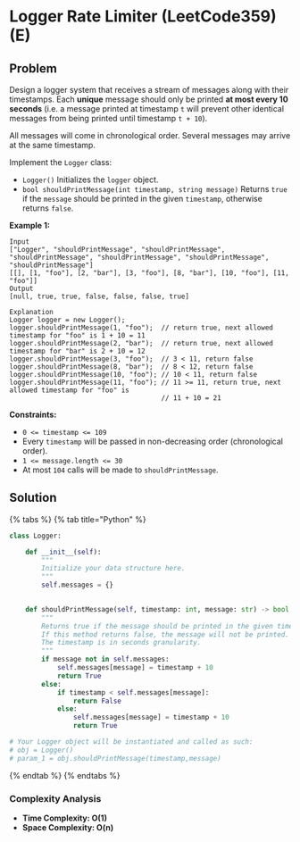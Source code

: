 # Logger Rate Limiter \(LeetCode359\) \(E\)

## Problem

Design a logger system that receives a stream of messages along with their timestamps. Each **unique** message should only be printed **at most every 10 seconds** \(i.e. a message printed at timestamp `t` will prevent other identical messages from being printed until timestamp `t + 10`\).

All messages will come in chronological order. Several messages may arrive at the same timestamp.

Implement the `Logger` class:

* `Logger()` Initializes the `logger` object.
* `bool shouldPrintMessage(int timestamp, string message)` Returns `true` if the `message` should be printed in the given `timestamp`, otherwise returns `false`.

**Example 1:**

```text
Input
["Logger", "shouldPrintMessage", "shouldPrintMessage", "shouldPrintMessage", "shouldPrintMessage", "shouldPrintMessage", "shouldPrintMessage"]
[[], [1, "foo"], [2, "bar"], [3, "foo"], [8, "bar"], [10, "foo"], [11, "foo"]]
Output
[null, true, true, false, false, false, true]

Explanation
Logger logger = new Logger();
logger.shouldPrintMessage(1, "foo");  // return true, next allowed timestamp for "foo" is 1 + 10 = 11
logger.shouldPrintMessage(2, "bar");  // return true, next allowed timestamp for "bar" is 2 + 10 = 12
logger.shouldPrintMessage(3, "foo");  // 3 < 11, return false
logger.shouldPrintMessage(8, "bar");  // 8 < 12, return false
logger.shouldPrintMessage(10, "foo"); // 10 < 11, return false
logger.shouldPrintMessage(11, "foo"); // 11 >= 11, return true, next allowed timestamp for "foo" is
                                      // 11 + 10 = 21
```

**Constraints:**

* `0 <= timestamp <= 109`
* Every `timestamp` will be passed in non-decreasing order \(chronological order\).
* `1 <= message.length <= 30`
* At most `104` calls will be made to `shouldPrintMessage`.

## Solution 

{% tabs %}
{% tab title="Python" %}
```python
class Logger:

    def __init__(self):
        """
        Initialize your data structure here.
        """
        self.messages = {}
        

    def shouldPrintMessage(self, timestamp: int, message: str) -> bool:
        """
        Returns true if the message should be printed in the given timestamp, otherwise returns false.
        If this method returns false, the message will not be printed.
        The timestamp is in seconds granularity.
        """
        if message not in self.messages:
            self.messages[message] = timestamp + 10
            return True
        else:
            if timestamp < self.messages[message]:
                return False
            else:
                self.messages[message] = timestamp + 10
                return True

# Your Logger object will be instantiated and called as such:
# obj = Logger()
# param_1 = obj.shouldPrintMessage(timestamp,message)
```
{% endtab %}
{% endtabs %}

### Complexity Analysis

* **Time Complexity: O\(1\)**
* **Space Complexity: O\(n\)**

